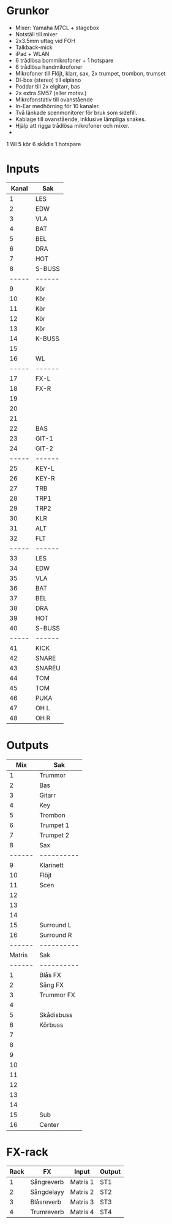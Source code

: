 # Grunkor
- Mixer: Yamaha M7CL + stagebox
- Notställ till mixer
- 2x3.5mm uttag vid FOH
- Talkback-mick
- iPad + WLAN
- 6 trådlösa bommikrofoner + 1 hotspare
- 6 trådlösa handmikrofoner
- Mikrofoner till Flöjt, klarr, sax, 2x trumpet, trombon, trumset
- DI-box (stereo) till elpiano
- Poddar till 2x elgitarr, bas
- 2x extra SM57 (eller motsv.)
- Mikrofonstativ till ovanstående
- In-Ear medhörning för 10 kanaler.
- Två länkade scenmonitorer för bruk som sidefill.
- Kablage till ovanstående, inklusive lämpliga snakes.
- Hjälp att rigga trådlösa mikrofoner och mixer.
-



1 Wl
5 kör
6 skådis
1 hotspare

# Inputs
| Kanal | Sak    |
| ----- | ------ |
|     1 | LES    |
|     2 | EDW    |
|     3 | VLA    |
|     4 | BAT    |
|     5 | BEL    |
|     6 | DRA    |
|     7 | HOT    |
|     8 | S-BUSS |
| ----- | ------ |
|     9 | Kör    |
|    10 | Kör    |
|    11 | Kör    |
|    12 | Kör    |
|    13 | Kör    |
|    14 | K-BUSS |
|    15 |        |
|    16 | WL     |
| ----- | ------ |
|    17 | FX-L   |
|    18 | FX-R   |
|    19 |        |
|    20 |        |
|    21 |        |
|    22 | BAS    |
|    23 | GIT-1  |
|    24 | GIT-2  |
| ----- | ------ |
|    25 | KEY-L  |
|    26 | KEY-R  |
|    27 | TRB    |
|    28 | TRP1   |
|    29 | TRP2   |
|    30 | KLR    |
|    31 | ALT    |
|    32 | FLT    |
| ----- | ------ |
|    33 | LES    |
|    34 | EDW    |
|    35 | VLA    |
|    36 | BAT    |
|    37 | BEL    |
|    38 | DRA    |
|    39 | HOT    |
|    40 | S-BUSS |
| ----- | ------ |
|    41 | KICK   |
|    42 | SNARE  |
|    43 | SNAREU |
|    44 | TOM    |
|    45 | TOM    |
|    46 | PUKA   |
|    47 | OH L   |
|    48 | OH R   |

# Outputs
|    Mix | Sak        |
| ------ | ---------- |
|      1 | Trummor    |
|      2 | Bas        |
|      3 | Gitarr     |
|      4 | Key        |
|      5 | Trombon    |
|      6 | Trumpet 1  |
|      7 | Trumpet 2  |
|      8 | Sax        |
| ------ | ---------- |
|      9 | Klarinett  |
|     10 | Flöjt      |
|     11 | Scen       |
|     12 |            |
|     13 |            |
|     14 |            |
|     15 | Surround L |
|     16 | Surround R |
| ------ | ---------- |
| Matris | Sak        |
| ------ | ---------- |
|      1 | Blås FX    |
|      2 | Sång FX    |
|      3 | Trummor FX |
|      4 |            |
|      5 | Skådisbuss |
|      6 | Körbuss    |
|      7 |            |
|      8 |            |
|      9 |            |
|     10 |            |
|     11 |            |
|     12 |            |
|     13 |            |
|     14 |            |
|     15 | Sub        |
|     16 | Center     |

# FX-rack
| Rack | FX         | Input    | Output |
| ---- | ---------- | -------- | ------ |
|    1 | Sångreverb | Matris 1 | ST1    |
|    2 | Sångdelayy | Matris 2 | ST2    |
|    3 | Blåsreverb | Matris 3 | ST3    |
|    4 | Trumreverb | Matris 4 | ST4    |
